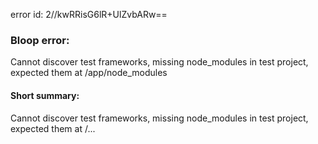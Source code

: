 error id: 2//kwRRisG6lR+UlZvbARw==
### Bloop error:

Cannot discover test frameworks, missing node_modules in test project, expected them at <WORKSPACE>/app/node_modules
#### Short summary: 

Cannot discover test frameworks, missing node_modules in test project, expected them at <WORKSPACE>/...